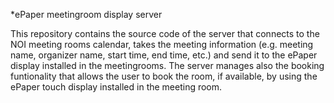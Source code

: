 *ePaper meetingroom display server

This repository contains the source code of the server that connects to the NOI meeting rooms calendar, takes the meeting information (e.g. meeting name, organizer name, start time, end time, etc.) and send it to the ePaper display installed in the meetingrooms. The server manages also the booking funtionality that allows the user to book the room, if available, by using the ePaper touch display installed in the meeting room.
